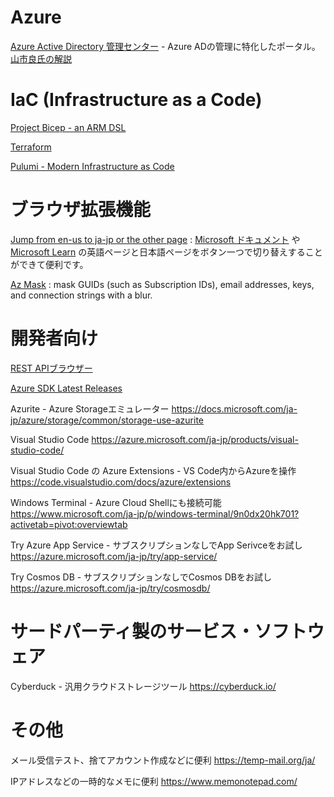 # Azure

[Azure Active Directory 管理センター](https://aad.portal.azure.com/) - Azure ADの管理に特化したポータル。[山市良氏の解説](https://www.atmarkit.co.jp/ait/articles/1705/18/news024.html)



# IaC (Infrastructure as a Code)
[Project Bicep - an ARM DSL](https://github.com/Azure/bicep)

[Terraform](https://www.terraform.io/)

[Pulumi - Modern Infrastructure as Code](https://www.pulumi.com/)


# ブラウザ拡張機能

[Jump from en-us to ja-jp or the other page](https://microsoftedge.microsoft.com/addons/detail/jump-from-enus-to-jajp-/akjjgiefpfhfdncdnngfdhoaibhjpkgo) 
: [Microsoft ドキュメント](https://docs.microsoft.com/ja-jp/) や [Microsoft Learn](https://docs.microsoft.com/ja-jp/learn/) の英語ページと日本語ページをボタン一つで切り替えすることができて便利です。

[Az Mask](https://microsoftedge.microsoft.com/addons/detail/az-mask/ikognecdmhjbhmnkldfjfaijbojlbfan?hl=ja-JA)
: mask GUIDs (such as Subscription IDs), email addresses, keys, and connection strings with a blur.

# 開発者向け

[REST APIブラウザー](https://docs.microsoft.com/ja-jp/rest/api/)

[Azure SDK Latest Releases](https://azure.github.io/azure-sdk/)

Azurite - Azure Storageエミュレーター
https://docs.microsoft.com/ja-jp/azure/storage/common/storage-use-azurite


Visual Studio Code
https://azure.microsoft.com/ja-jp/products/visual-studio-code/

Visual Studio Code の Azure Extensions - VS Code内からAzureを操作
https://code.visualstudio.com/docs/azure/extensions

Windows Terminal - Azure Cloud Shellにも接続可能
https://www.microsoft.com/ja-jp/p/windows-terminal/9n0dx20hk701?activetab=pivot:overviewtab


Try Azure App Service - サブスクリプションなしでApp Serivceをお試し
https://azure.microsoft.com/ja-jp/try/app-service/


Try Cosmos DB - サブスクリプションなしでCosmos DBをお試し
https://azure.microsoft.com/ja-jp/try/cosmosdb/

# サードパーティ製のサービス・ソフトウェア

Cyberduck - 汎用クラウドストレージツール
https://cyberduck.io/


# その他

メール受信テスト、捨てアカウント作成などに便利
https://temp-mail.org/ja/

IPアドレスなどの一時的なメモに便利
https://www.memonotepad.com/

